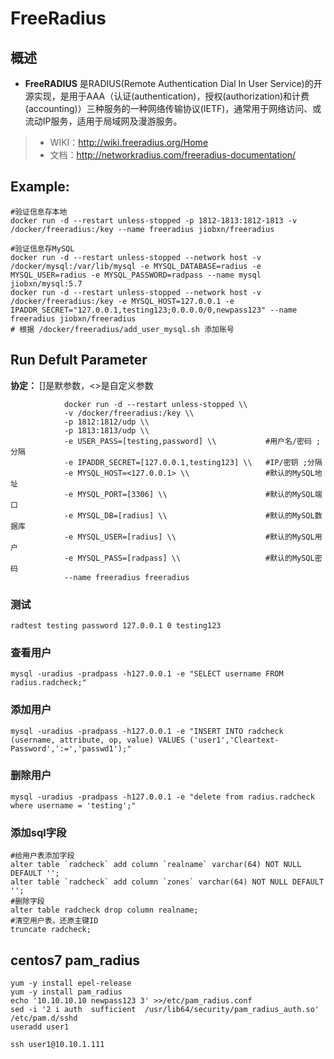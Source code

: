 FreeRadius
===
## 概述
* **FreeRADIUS** 是RADIUS(Remote Authentication Dial In User Service)的开源实现，是用于AAA（认证(authentication)，授权(authorization)和计费(accounting)）三种服务的一种网络传输协议(IETF)，通常用于网络访问、或流动IP服务，适用于局域网及漫游服务。
> * WIKI：http://wiki.freeradius.org/Home
> * 文档：http://networkradius.com/freeradius-documentation/

## Example:

    #验证信息存本地
    docker run -d --restart unless-stopped -p 1812-1813:1812-1813 -v /docker/freeradius:/key --name freeradius jiobxn/freeradius

    #验证信息存MySQL
    docker run -d --restart unless-stopped --network host -v /docker/mysql:/var/lib/mysql -e MYSQL_DATABASE=radius -e MYSQL_USER=radius -e MYSQL_PASSWORD=radpass --name mysql jiobxn/mysql:5.7
    docker run -d --restart unless-stopped --network host -v /docker/freeradius:/key -e MYSQL_HOST=127.0.0.1 -e IPADDR_SECRET="127.0.0.1,testing123;0.0.0.0/0,newpass123" --name freeradius jiobxn/freeradius
    # 根据 /docker/freeradius/add_user_mysql.sh 添加账号


## Run Defult Parameter
**协定：** []是默参数，<>是自定义参数

				docker run -d --restart unless-stopped \\
				-v /docker/freeradius:/key \\
				-p 1812:1812/udp \\
				-p 1813:1813/udp \\
				-e USER_PASS=[testing,password] \\           #用户名/密码 ;分隔
				-e IPADDR_SECRET=[127.0.0.1,testing123] \\   #IP/密钥 ;分隔
				-e MYSQL_HOST=<127.0.0.1> \\                 #默认的MySQL地址
				-e MYSQL_PORT=[3306] \\                      #默认的MySQL端口
				-e MYSQL_DB=[radius] \\                      #默认的MySQL数据库
				-e MYSQL_USER=[radius] \\                    #默认的MySQL用户
				-e MYSQL_PASS=[radpass] \\                   #默认的MySQL密码
				--name freeradius freeradius

### 测试

    radtest testing password 127.0.0.1 0 testing123
    
### 查看用户

    mysql -uradius -pradpass -h127.0.0.1 -e "SELECT username FROM radius.radcheck;"

### 添加用户

    mysql -uradius -pradpass -h127.0.0.1 -e "INSERT INTO radcheck (username, attribute, op, value) VALUES ('user1','Cleartext-Password',':=','passwd1');"

### 删除用户

    mysql -uradius -pradpass -h127.0.0.1 -e "delete from radius.radcheck where username = 'testing';"

### 添加sql字段

    #给用户表添加字段
    alter table `radcheck` add column `realname` varchar(64) NOT NULL DEFAULT '';
    alter table `radcheck` add column `zones` varchar(64) NOT NULL DEFAULT '';
    #删除字段
    alter table radcheck drop column realname;
    #清空用户表，还原主键ID
    truncate radcheck;

## centos7 pam_radius

    yum -y install epel-release
    yum -y install pam_radius
    echo '10.10.10.10 newpass123 3' >>/etc/pam_radius.conf
    sed -i '2 i auth  sufficient  /usr/lib64/security/pam_radius_auth.so' /etc/pam.d/sshd
    useradd user1
    
    ssh user1@10.10.1.111
